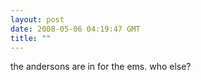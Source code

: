 ```yaml
---
layout: post
date: 2008-05-06 04:19:47 GMT
title: ""
---
```

the andersons are in for the ems. who else?